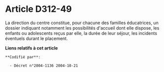 # Article D312-49

La direction du centre constitue, pour chacune des familles éducatrices, un dossier indiquant notamment les possibilités
d'accueil dont elle dispose, les enfants ou adolescents reçus par elle, la durée de leur séjour, les incidents éventuels
durant le placement.

**Liens relatifs à cet article**

	**Codifié par**:

	  - Décret n°2004-1136 2004-10-21
